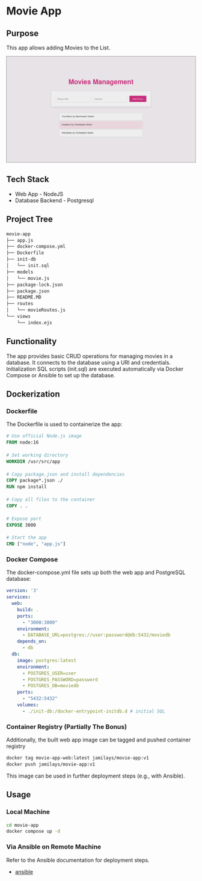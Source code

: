 # Movie App

## Purpose

This app allows adding Movies to the List.

![_](image.png)

## Tech Stack

- Web App - NodeJS
- Database Backend - Postgresql

## Project Tree

```bash
movie-app
├── app.js
├── docker-compose.yml
├── Dockerfile
├── init-db
│   └── init.sql
├── models
│   └── movie.js
├── package-lock.json
├── package.json
├── README.MD
├── routes
│   └── movieRoutes.js
└── views
    └── index.ejs
```

## Functionality

The app provides basic CRUD operations for managing movies in a database. It connects to the database using a URI and credentials. Initialization SQL scripts (init.sql) are executed automatically via Docker Compose or Ansible to set up the database.

## Dockerization

### Dockerfile

The Dockerfile is used to containerize the app:

```dockerfile
# Use official Node.js image
FROM node:16

# Set working directory
WORKDIR /usr/src/app

# Copy package.json and install dependencies
COPY package*.json ./
RUN npm install

# Copy all files to the container
COPY . .

# Expose port
EXPOSE 3000

# Start the app
CMD ["node", "app.js"]
```

### Docker Compose

The docker-compose.yml file sets up both the web app and PostgreSQL database:

```yml
version: '3'
services:
  web:
    build: .
    ports:
      - "3000:3000"
    environment:
      - DATABASE_URL=postgres://user:password@db:5432/moviedb
    depends_on:
      - db
  db:
    image: postgres:latest
    environment:
      - POSTGRES_USER=user
      - POSTGRES_PASSWORD=password
      - POSTGRES_DB=moviedb
    ports:
      - "5432:5432"
    volumes:
      - ./init-db:/docker-entrypoint-initdb.d # initial SQL
```

### Container Registry (Partially The Bonus)

Additionally, the built web app image can be tagged and pushed container registry

```bash
docker tag movie-app-web:latest jamilays/movie-app:v1
docker push jamilays/movie-app:v1
```

This image can be used in further deployment steps (e.g., with Ansible).

## Usage

### Local Machine

```bash
cd movie-app
docker compose up -d
```

### Via Ansible on Remote Machine

Refer to the Ansible documentation for deployment steps.

- [ansible](../ansible/ansible.md)

